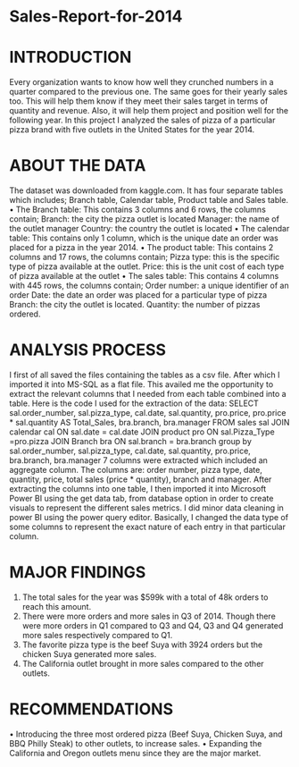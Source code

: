 # Sales-Report-for-2014

# INTRODUCTION
Every organization wants to know how well they crunched numbers in a quarter compared to the previous one. The same goes for their yearly sales too. This will help them know if they meet their sales target in terms of quantity and revenue. Also, it will help them project and position well for the following year.
In this project I analyzed the sales of pizza of a particular pizza brand with five outlets in the United States for the year 2014.

# ABOUT THE DATA
The dataset was downloaded from kaggle.com. It has four separate tables which includes; Branch table, Calendar table, Product table and Sales table.
•	The Branch table:
This contains 3 columns and 6 rows, the columns contain;
Branch: the city the pizza outlet is located
Manager: the name of the outlet manager
Country: the country the outlet is located
•	The calendar table:
This contains only 1 column, which is the unique date an order was placed for a pizza in the year 2014.
•	The product table:
This contains 2 columns and 17 rows, the columns contain;
Pizza type: this is the specific type of pizza available at the outlet.
Price: this is the unit cost of each type of pizza available at the outlet
•	The sales table:
This contains 4 columns with 445 rows, the columns contain;
Order number: a unique identifier of an order
Date: the date an order was placed for a particular type of pizza
Branch: the city the outlet is located.
Quantity: the number of pizzas ordered.

# ANALYSIS PROCESS
I first of all saved the files containing the tables as a csv file. After which I imported it into MS-SQL as a flat file. This availed me the opportunity to extract the relevant columns that I needed from each table combined into a table.
Here is the code I used for the extraction of the data:
SELECT
	sal.order_number,
	sal.pizza_type,
	cal.date,
	sal.quantity,
	pro.price,
	pro.price * sal.quantity AS Total_Sales,
	bra.branch,
	bra.manager
FROM sales sal
JOIN calendar cal
ON sal.date = cal.date
JOIN product pro
ON sal.Pizza_Type =pro.pizza
JOIN Branch bra
ON sal.branch = bra.branch
group by 
	sal.order_number,
	sal.pizza_type,
	cal.date,
	sal.quantity,
	pro.price,
	bra.branch,
	bra.manager
7 columns were extracted which included an aggregate column. The columns are: order number, pizza type, date, quantity, price, total sales (price * quantity), branch and manager.
After extracting the columns into one table, I then imported it into Microsoft Power BI using the get data tab, from database option in order to create visuals to represent the different sales metrics. 
I did minor data cleaning in power BI using the power query editor. Basically, I changed the data type of some columns to represent the exact nature of each entry in that particular column.

# MAJOR FINDINGS
1. The total sales for the year was $599k with a total of 48k orders to reach this amount.
2. There were more orders and more sales in Q3 of 2014. Though there were more orders in Q1 compared to Q3 and Q4, Q3 and Q4 generated more sales respectively compared to Q1.
3. The favorite pizza type is the beef Suya with 3924 orders but the chicken Suya generated more sales.
4. The California outlet brought in more sales compared to the other outlets.

# RECOMMENDATIONS
•	Introducing the three most ordered pizza (Beef Suya, Chicken Suya, and BBQ Philly Steak) to other outlets, to increase sales.
•	Expanding the California and Oregon outlets menu since they are the major market.



